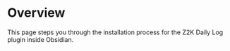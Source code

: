 # Overview
This page steps you through the installation process for the Z2K Daily Log plugin inside Obsidian.

